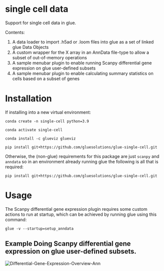 # single cell data
Support for single cell data in glue.

Contents:
1. A data loader to import .h5ad or .loom files into glue as a set of linked glue Data Objects
2. A custom wrapper for the X array in an AnnData file-type to allow a subset of out-of-memory operations 
3. A sample menubar plugin to enable running Scanpy differential gene expression on glue user-defined subsets
4. A sample menubar plugin to enable calculating summary statistics on cells based on a subset of genes

# Installation

If installing into a new virtual environment:

`conda create -n single-cell python=3.9`

`conda activate single-cell`

`conda install -c glueviz glueviz`

`pip install git+https://github.com/gluesolutions/glue-single-cell.git`

Otherwise, the (non-glue) requirements for this package are just `scanpy` and `anndata` so in an environment already running glue the following is all that is required:

`pip install git+https://github.com/gluesolutions/glue-single-cell.git`

# Usage

The Scanpy differential gene expression plugin requires some custom actions to run at startup, which can be achieved by running glue using this command:

`glue -v --startup=setup_anndata`

## Example Doing Scanpy differential gene expression on glue user-defined subsets.
![Differential-Gene-Expression-Overview-Ann](https://user-images.githubusercontent.com/3639698/160698692-258365f1-e9f1-488b-9b92-24b1a0429c47.png)

